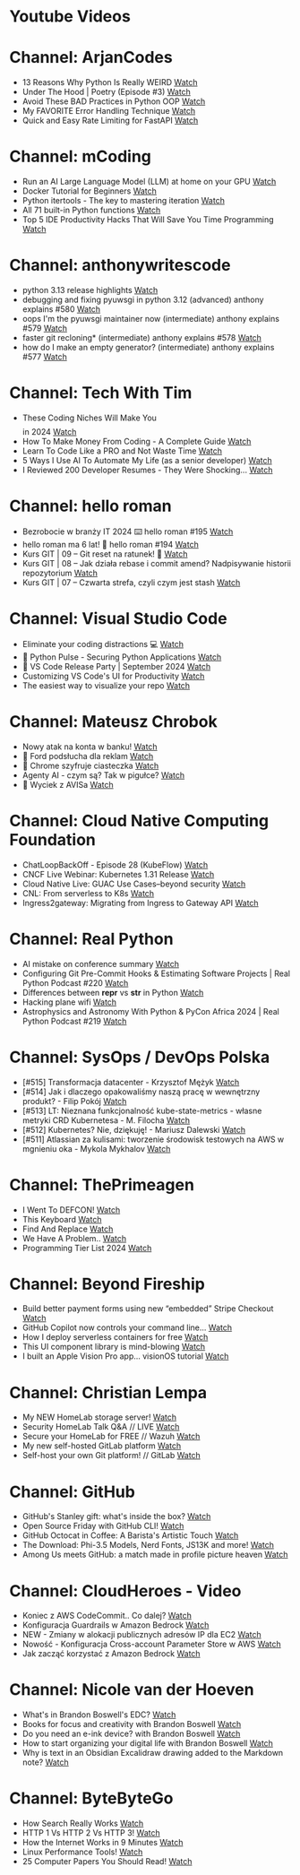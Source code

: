 
Youtube Videos
==============

# Channel: ArjanCodes
  
 - 13 Reasons Why Python Is Really WEIRD  [Watch](https://youtu.be/eufjIfVOm8s)  
 - Under The Hood | Poetry (Episode #3)  [Watch](https://youtu.be/5uqZ6jAPTnY)  
 - Avoid These BAD Practices in Python OOP  [Watch](https://youtu.be/yFLY0SVutgM)  
 - My FAVORITE Error Handling Technique  [Watch](https://youtu.be/YA0Wq1rcs6U)  
 - Quick and Easy Rate Limiting for FastAPI  [Watch](https://youtu.be/pZunzLJ1qcQ)
# Channel: mCoding
  
 - Run an AI Large Language Model (LLM) at home on your GPU  [Watch](https://youtu.be/RejIVgfER-4)  
 - Docker Tutorial for Beginners  [Watch](https://youtu.be/b0HMimUb4f0)  
 - Python itertools - The key to mastering iteration  [Watch](https://youtu.be/1p7xa_BHYDs)  
 - All 71 built-in Python functions  [Watch](https://youtu.be/7Qu_KXc7xSI)  
 - Top 5 IDE Productivity Hacks That Will Save You Time Programming  [Watch](https://youtu.be/HBC7i1AbsyA)
# Channel: anthonywritescode
  
 - python 3.13 release highlights  [Watch](https://youtu.be/gqqgwyNx52Q)  
 - debugging and fixing pyuwsgi in python 3.12 (advanced) anthony explains #580  [Watch](https://youtu.be/Y4n2xCIF2Jg)  
 - oops I'm the pyuwsgi maintainer now (intermediate) anthony explains #579  [Watch](https://youtu.be/WILYaDNez4g)  
 - faster git recloning* (intermediate) anthony explains #578  [Watch](https://youtu.be/rLHNAiLv7r0)  
 - how do I make an empty generator? (intermediate) anthony explains #577  [Watch](https://youtu.be/b0mUqJc4a2g)
# Channel: Tech With Tim
  
 - These Coding Niches Will Make You $$$$ in 2024  [Watch](https://youtu.be/byNS7tYrIbo)  
 - How To Make Money From Coding - A Complete Guide  [Watch](https://youtu.be/Y6k4_gAUL9Q)  
 - Learn To Code Like a PRO and Not Waste Time  [Watch](https://youtu.be/IIW4L-_5YCw)  
 - 5 Ways I Use AI To Automate My Life (as a senior developer)  [Watch](https://youtu.be/vU3GR5lrlLQ)  
 - I Reviewed 200 Developer Resumes - They Were Shocking...  [Watch](https://youtu.be/PxGLmDk55JU)
# Channel: hello roman
  
 - Bezrobocie w branży IT 2024 ⌨️ hello roman #195  [Watch](https://youtu.be/3A0h9uNj0Z4)  
 - hello roman ma 6 lat!  🎉  hello roman #194  [Watch](https://youtu.be/2VcweF4sVRE)  
 - Kurs GIT | 09 – Git reset na ratunek! 🛟  [Watch](https://youtu.be/vri36csppEY)  
 - Kurs GIT | 08 – Jak działa rebase i commit amend? Nadpisywanie historii repozytorium  [Watch](https://youtu.be/4GKI4Gz97TE)  
 - Kurs GIT | 07 – Czwarta strefa, czyli czym jest stash  [Watch](https://youtu.be/T9n2tF60cY0)
# Channel: Visual Studio Code
  
 - Eliminate your coding distractions 💻  [Watch](https://youtu.be/zTxSghVgV1c)  
 - 🔴 Python Pulse - Securing Python Applications  [Watch](https://youtu.be/u6Jk8igG_Po)  
 - 🎉 VS Code Release Party | September 2024  [Watch](https://youtu.be/wQSs6QlmJb8)  
 - Customizing VS Code's UI for Productivity  [Watch](https://youtu.be/nORT3-kONgA)  
 - The easiest way to visualize your repo  [Watch](https://youtu.be/z5s41Qy8-Tc)
# Channel: Mateusz Chrobok
  
 - Nowy atak na konta w banku!  [Watch](https://youtu.be/j2hL1YPOOBc)  
 - 🚗 Ford podsłucha dla reklam  [Watch](https://youtu.be/2Eg-GOS9-EQ)  
 - 🍪 Chrome szyfruje ciasteczka  [Watch](https://youtu.be/X0LLP5CsW3c)  
 - Agenty AI - czym są? Tak w pigułce?  [Watch](https://youtu.be/hQhSKfzhVnY)  
 - 🚗 Wyciek z AVISa  [Watch](https://youtu.be/rtV4NGpfL5U)
# Channel: Cloud Native Computing Foundation
  
 - ChatLoopBackOff - Episode 28 (KubeFlow)  [Watch](https://youtu.be/uBCYYWq0Q-g)  
 - CNCF Live Webinar: Kubernetes 1.31 Release  [Watch](https://youtu.be/BRqOzQ6Arys)  
 - Cloud Native Live: GUAC Use Cases–beyond security  [Watch](https://youtu.be/yi5jPnyF9gc)  
 - CNL: From serverless to K8s  [Watch](https://youtu.be/kqDFgF9R450)  
 - Ingress2gateway: Migrating from Ingress to Gateway API  [Watch](https://youtu.be/CyMQ84tKJ4c)
# Channel: Real Python
  
 - AI mistake on conference summary  [Watch](https://youtu.be/I9IE1uRY1ac)  
 - Configuring Git Pre-Commit Hooks & Estimating Software Projects | Real Python Podcast #220  [Watch](https://youtu.be/rzha34hDPvs)  
 - Differences between __repr__ vs __str__ in Python  [Watch](https://youtu.be/-lz5kRcoU5Q)  
 - Hacking plane wifi  [Watch](https://youtu.be/TLT1zAFSV4Q)  
 - Astrophysics and Astronomy With Python & PyCon Africa 2024 | Real Python Podcast #219  [Watch](https://youtu.be/bqDo2yqlb2c)
# Channel: SysOps / DevOps Polska
  
 - [#515] Transformacja datacenter - Krzysztof Mężyk  [Watch](https://youtu.be/i4x6dA_swWQ)  
 - [#514] Jak i dlaczego opakowaliśmy naszą pracę w wewnętrzny produkt? - Filip Pokój  [Watch](https://youtu.be/VVnM_PocGiA)  
 - [#513] LT: Nieznana funkcjonalność kube-state-metrics - własne metryki CRD Kubernetesa - M. Filocha  [Watch](https://youtu.be/vdciuvIGRm0)  
 - [#512] Kubernetes? Nie, dziękuję! - Mariusz Dalewski  [Watch](https://youtu.be/hdf4a7ckTYs)  
 - [#511] Atlassian za kulisami: tworzenie środowisk testowych na AWS w mgnieniu oka - Mykola Mykhalov  [Watch](https://youtu.be/V53C-FrcIWk)
# Channel: ThePrimeagen
  
 - I Went To DEFCON!  [Watch](https://youtu.be/GwcFxTuMYmU)  
 - This Keyboard  [Watch](https://youtu.be/dhuX9t2j5Hc)  
 - Find And Replace  [Watch](https://youtu.be/v2a6Nv7RSd0)  
 - We Have A Problem..  [Watch](https://youtu.be/1-0r90bm6CE)  
 - Programming Tier List 2024  [Watch](https://youtu.be/c3yRbrYIUeo)
# Channel: Beyond Fireship
  
 - Build better payment forms using new “embedded” Stripe Checkout  [Watch](https://youtu.be/7WFXl4-aCxs)  
 - GitHub Copilot now controls your command line...  [Watch](https://youtu.be/P8MfgV9us4o)  
 - How I deploy serverless containers for free  [Watch](https://youtu.be/cw34KMPSt4k)  
 - This UI component library is mind-blowing  [Watch](https://youtu.be/RPa3_AD1_Vs)  
 - I built an Apple Vision Pro app... visionOS tutorial  [Watch](https://youtu.be/_xfZIr5sDLw)
# Channel: Christian Lempa
  
 - My NEW HomeLab storage server!  [Watch](https://youtu.be/HriJkdgNlKs)  
 - Security HomeLab Talk Q&A // LIVE  [Watch](https://youtu.be/Xufa5nrd4SA)  
 - Secure your HomeLab for FREE // Wazuh  [Watch](https://youtu.be/RjvKn0Q3rgg)  
 - My new self-hosted GitLab platform  [Watch](https://youtu.be/_BigjMxh7Xs)  
 - Self-host your own Git platform! // GitLab  [Watch](https://youtu.be/qoqtSihN1kU)
# Channel: GitHub
  
 - GitHub's Stanley gift: what's inside the box?  [Watch](https://youtu.be/thXQmT8LRL0)  
 - Open Source Friday with GitHub CLI!  [Watch](https://youtu.be/0G9DP0oa9i0)  
 - GitHub Octocat in Coffee: A Barista's Artistic Touch  [Watch](https://youtu.be/XHDfzVBbn6U)  
 - The Download: Phi-3.5 Models, Nerd Fonts, JS13K and more!  [Watch](https://youtu.be/bTKTgmyIrb0)  
 - Among Us meets GitHub: a match made in profile picture heaven  [Watch](https://youtu.be/nWLS32Doplk)
# Channel: CloudHeroes - Video
  
 - Koniec z AWS CodeCommit.. Co dalej?  [Watch](https://youtu.be/fkggBFBDOVk)  
 - Konfiguracja Guardrails w Amazon Bedrock  [Watch](https://youtu.be/mVQrBKucLGM)  
 - NEW - Zmiany w alokacji publicznych adresów IP dla EC2  [Watch](https://youtu.be/ltZzJRP3Wxg)  
 - Nowość - Konfiguracja Cross-account Parameter Store w AWS  [Watch](https://youtu.be/6kvGgv9vIgQ)  
 - Jak zacząć korzystać z Amazon Bedrock  [Watch](https://youtu.be/DZa3mpKslD8)
# Channel: Nicole van der Hoeven
  
 - What's in Brandon Boswell's EDC?  [Watch](https://youtu.be/Noswl0jCA4k)  
 - Books for focus and creativity with Brandon Boswell  [Watch](https://youtu.be/Ugc4U8Rx7RM)  
 - Do you need an e-ink device? with Brandon Boswell  [Watch](https://youtu.be/uUKPV6mWMFM)  
 - How to start organizing your digital life with Brandon Boswell  [Watch](https://youtu.be/Ykhyw3T3ICU)  
 - Why is text in an Obsidian Excalidraw drawing added to the Markdown note?  [Watch](https://youtu.be/HG5IuDIWHgY)
# Channel: ByteByteGo
  
 - How Search Really Works  [Watch](https://youtu.be/TByRaraQqW4)  
 - HTTP 1 Vs HTTP 2 Vs HTTP 3!  [Watch](https://youtu.be/UMwQjFzTQXw)  
 - How the Internet Works in 9 Minutes  [Watch](https://youtu.be/sMHzfigUxz4)  
 - Linux Performance Tools!  [Watch](https://youtu.be/iJ_eIsA5E1U)  
 - 25 Computer Papers You Should Read!  [Watch](https://youtu.be/_kynGl5hr9U)
